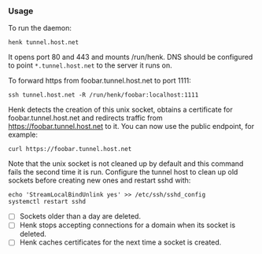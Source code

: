 ### Usage

To run the daemon:

    henk tunnel.host.net

It opens port 80 and 443 and mounts /run/henk. DNS should be configured to point
`*.tunnel.host.net` to the server it runs on.

To forward https from foobar.tunnel.host.net to port 1111:

    ssh tunnel.host.net -R /run/henk/foobar:localhost:1111

Henk detects the creation of this unix socket, obtains a certificate for
foobar.tunnel.host.net and redirects traffic from https://foobar.tunnel.host.net
to it. You can now use the public endpoint, for example:

    curl https://foobar.tunnel.host.net

Note that the unix socket is not cleaned up by default and this command fails
the second time it is run. Configure the tunnel host to clean up old sockets
before creating new ones and restart sshd with:

    echo 'StreamLocalBindUnlink yes' >> /etc/ssh/sshd_config
    systemctl restart sshd

- [ ] Sockets older than a day are deleted.
- [ ] Henk stops accepting connections for a domain when its socket is deleted.
- [ ] Henk caches certificates for the next time a socket is created.
